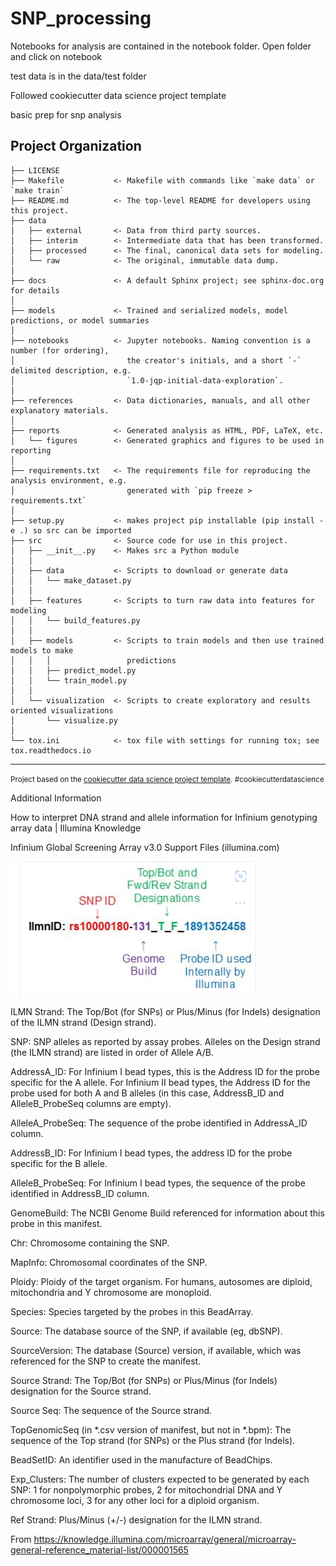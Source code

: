 SNP_processing
==============================


Notebooks for analysis are contained in the notebook folder.  Open folder and click on notebook

test data is in the data/test folder


Followed cookiecutter data science project template


basic prep for snp analysis

Project Organization
------------

    ├── LICENSE
    ├── Makefile           <- Makefile with commands like `make data` or `make train`
    ├── README.md          <- The top-level README for developers using this project.
    ├── data
    │   ├── external       <- Data from third party sources.
    │   ├── interim        <- Intermediate data that has been transformed.
    │   ├── processed      <- The final, canonical data sets for modeling.
    │   └── raw            <- The original, immutable data dump.
    │
    ├── docs               <- A default Sphinx project; see sphinx-doc.org for details
    │
    ├── models             <- Trained and serialized models, model predictions, or model summaries
    │
    ├── notebooks          <- Jupyter notebooks. Naming convention is a number (for ordering),
    │                         the creator's initials, and a short `-` delimited description, e.g.
    │                         `1.0-jqp-initial-data-exploration`.
    │
    ├── references         <- Data dictionaries, manuals, and all other explanatory materials.
    │
    ├── reports            <- Generated analysis as HTML, PDF, LaTeX, etc.
    │   └── figures        <- Generated graphics and figures to be used in reporting
    │
    ├── requirements.txt   <- The requirements file for reproducing the analysis environment, e.g.
    │                         generated with `pip freeze > requirements.txt`
    │
    ├── setup.py           <- makes project pip installable (pip install -e .) so src can be imported
    ├── src                <- Source code for use in this project.
    │   ├── __init__.py    <- Makes src a Python module
    │   │
    │   ├── data           <- Scripts to download or generate data
    │   │   └── make_dataset.py
    │   │
    │   ├── features       <- Scripts to turn raw data into features for modeling
    │   │   └── build_features.py
    │   │
    │   ├── models         <- Scripts to train models and then use trained models to make
    │   │   │                 predictions
    │   │   ├── predict_model.py
    │   │   └── train_model.py
    │   │
    │   └── visualization  <- Scripts to create exploratory and results oriented visualizations
    │       └── visualize.py
    │
    └── tox.ini            <- tox file with settings for running tox; see tox.readthedocs.io


--------

<p><small>Project based on the <a target="_blank" href="https://drivendata.github.io/cookiecutter-data-science/">cookiecutter data science project template</a>. #cookiecutterdatascience</small></p>


Additional Information

How to interpret DNA strand and allele information for Infinium genotyping array data | Illumina Knowledge


Infinium Global Screening Array v3.0 Support Files (illumina.com)

![Illumina ID info](docs/illuminaID.png)




ILMN Strand: The Top/Bot (for SNPs) or Plus/Minus (for Indels) designation of the ILMN strand (Design strand).

SNP: SNP alleles as reported by assay probes. Alleles on the Design strand (the ILMN strand) are listed in order of Allele A/B.

AddressA_ID: For Infinium I bead types, this is the Address ID for the probe specific for the A allele. For Infinium II bead types, the Address ID for the probe used for both A and B alleles (in this case, AddressB_ID and AlleleB_ProbeSeq columns are empty).

AlleleA_ProbeSeq: The sequence of the probe identified in AddressA_ID column.

AddressB_ID: For Infinium I bead types, the address ID for the probe specific for the B allele.

AlleleB_ProbeSeq: For Infinium I bead types, the sequence of the probe identified in AddressB_ID column.

GenomeBuild: The NCBI Genome Build referenced for information about this probe in this manifest.

Chr: Chromosome containing the SNP.

MapInfo: Chromosomal coordinates of the SNP.

Ploidy: Ploidy of the target organism. For humans, autosomes are diploid, mitochondria and Y chromosome are monoploid.

Species: Species targeted by the probes in this BeadArray.

Source: The database source of the SNP, if available (eg, dbSNP).

SourceVersion: The database (Source) version, if available, which was referenced for the SNP to create the manifest.

Source Strand: The Top/Bot (for SNPs) or Plus/Minus (for Indels) designation for the Source strand.

Source Seq: The sequence of the Source strand.

TopGenomicSeq (in *.csv version of manifest, but not in *.bpm): The sequence of the Top strand (for SNPs) or the Plus strand (for Indels).

BeadSetID: An identifier used in the manufacture of BeadChips.

Exp_Clusters: The number of clusters expected to be generated by each SNP: 1 for nonpolymorphic probes, 2 for mitochondrial DNA and Y chromosome loci, 3 for any other loci for a diploid organism.

Ref Strand: Plus/Minus (+/-) designation for the ILMN strand.

From <https://knowledge.illumina.com/microarray/general/microarray-general-reference_material-list/000001565>

